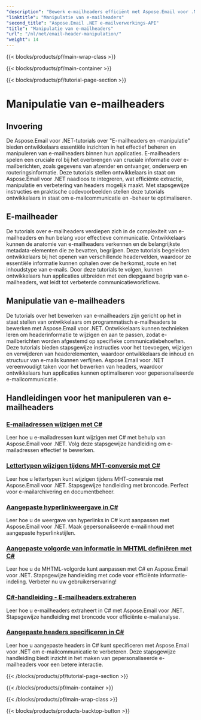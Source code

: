 ```yaml
---
"description": "Bewerk e-mailheaders efficiënt met Aspose.Email voor .NET-tutorials. Leer hoe u headers kunt extraheren, wijzigen en personaliseren voor verbeterde communicatie."
"linktitle": "Manipulatie van e-mailheaders"
"second_title": "Aspose.Email .NET e-mailverwerkings-API"
"title": "Manipulatie van e-mailheaders"
"url": "/nl/net/email-header-manipulation/"
"weight": 14
---
```


{{< blocks/products/pf/main-wrap-class >}}

{{< blocks/products/pf/main-container >}}

{{< blocks/products/pf/tutorial-page-section >}}

# Manipulatie van e-mailheaders


## Invoering

De Aspose.Email voor .NET-tutorials over "E-mailheaders en -manipulatie" bieden ontwikkelaars essentiële inzichten in het effectief beheren en manipuleren van e-mailheaders binnen hun applicaties. E-mailheaders spelen een cruciale rol bij het overbrengen van cruciale informatie over e-mailberichten, zoals gegevens van afzender en ontvanger, onderwerp en routeringsinformatie. Deze tutorials stellen ontwikkelaars in staat om Aspose.Email voor .NET naadloos te integreren, wat efficiënte extractie, manipulatie en verbetering van headers mogelijk maakt. Met stapsgewijze instructies en praktische codevoorbeelden stellen deze tutorials ontwikkelaars in staat om e-mailcommunicatie en -beheer te optimaliseren.

## E-mailheader

De tutorials over e-mailheaders verdiepen zich in de complexiteit van e-mailheaders en hun belang voor effectieve communicatie. Ontwikkelaars kunnen de anatomie van e-mailheaders verkennen en de belangrijkste metadata-elementen die ze bevatten, begrijpen. Deze tutorials begeleiden ontwikkelaars bij het openen van verschillende headervelden, waardoor ze essentiële informatie kunnen ophalen over de herkomst, route en het inhoudstype van e-mails. Door deze tutorials te volgen, kunnen ontwikkelaars hun applicaties uitbreiden met een diepgaand begrip van e-mailheaders, wat leidt tot verbeterde communicatieworkflows.

## Manipulatie van e-mailheaders

De tutorials over het bewerken van e-mailheaders zijn gericht op het in staat stellen van ontwikkelaars om programmatisch e-mailheaders te bewerken met Aspose.Email voor .NET. Ontwikkelaars kunnen technieken leren om headerinformatie te wijzigen en aan te passen, zodat e-mailberichten worden afgestemd op specifieke communicatiebehoeften. Deze tutorials bieden stapsgewijze instructies voor het toevoegen, wijzigen en verwijderen van headerelementen, waardoor ontwikkelaars de inhoud en structuur van e-mails kunnen verfijnen. Aspose.Email voor .NET vereenvoudigt taken voor het bewerken van headers, waardoor ontwikkelaars hun applicaties kunnen optimaliseren voor gepersonaliseerde e-mailcommunicatie.

## Handleidingen voor het manipuleren van e-mailheaders
### [E-mailadressen wijzigen met C#](./modifying-email-addresses-with-csharp/)
Leer hoe u e-mailadressen kunt wijzigen met C# met behulp van Aspose.Email voor .NET. Volg deze stapsgewijze handleiding om e-mailadressen effectief te bewerken.
### [Lettertypen wijzigen tijdens MHT-conversie met C#](./changing-fonts-during-mht-conversion-using-csharp/)
Leer hoe u lettertypen kunt wijzigen tijdens MHT-conversie met Aspose.Email voor .NET. Stapsgewijze handleiding met broncode. Perfect voor e-mailarchivering en documentbeheer.
### [Aangepaste hyperlinkweergave in C# ](./custom-hyperlink-rendering-in-csharp/)
Leer hoe u de weergave van hyperlinks in C# kunt aanpassen met Aspose.Email voor .NET. Maak gepersonaliseerde e-mailinhoud met aangepaste hyperlinkstijlen.
### [Aangepaste volgorde van informatie in MHTML definiëren met C#](./defining-custom-order-of-information-in-mhtml-with-csharp/)
Leer hoe u de MHTML-volgorde kunt aanpassen met C# en Aspose.Email voor .NET. Stapsgewijze handleiding met code voor efficiënte informatie-indeling. Verbeter nu uw gebruikerservaring!
### [C#-handleiding - E-mailheaders extraheren](./csharp-guide-extracting-email-headers/)
Leer hoe u e-mailheaders extraheert in C# met Aspose.Email voor .NET. Stapsgewijze handleiding met broncode voor efficiënte e-mailanalyse. 
### [Aangepaste headers specificeren in C#](./specifying-custom-headers-in-csharp/)
Leer hoe u aangepaste headers in C# kunt specificeren met Aspose.Email voor .NET om e-mailcommunicatie te verbeteren. Deze stapsgewijze handleiding biedt inzicht in het maken van gepersonaliseerde e-mailheaders voor een betere interactie.

{{< /blocks/products/pf/tutorial-page-section >}}

{{< /blocks/products/pf/main-container >}}

{{< /blocks/products/pf/main-wrap-class >}}

{{< blocks/products/products-backtop-button >}}